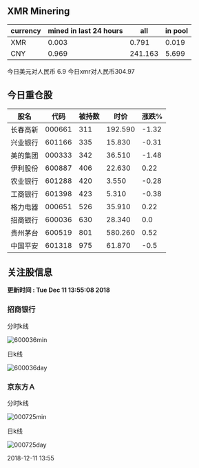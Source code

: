 ## XMR Minering

|currency|mined in last 24 hours|all|in pool|
|---|---|---|---|
|XMR|0.003|0.791|0.019|
|CNY|0.969|241.163|5.699|

今日美元对人民币 6.9	今日xmr对人民币304.97


## 今日重仓股 

|股名|代码|被持数|时价|涨跌%|
|---|---|---|---|---|
|长春高新|000661|311|192.590|-1.32|
|兴业银行|601166|335|15.830|-0.31|
|美的集团|000333|342|36.510|-1.48|
|伊利股份|600887|406|22.630|0.22|
|农业银行|601288|420|3.550|-0.28|
|工商银行|601398|423|5.310|-0.38|
|格力电器|000651|526|35.910|0.22|
|招商银行|600036|630|28.340|0.0|
|贵州茅台|600519|801|580.260|0.52|
|中国平安|601318|975|61.870|-0.5|

## 关注股信息
**更新时间 : Tue Dec 11 13:55:08 2018**
### 招商银行 
分时k线

![600036min](http://image.sinajs.cn/newchart/min/n/sh600036.gif)

日k线

![600036day](http://image.sinajs.cn/newchart/daily/n/sh600036.gif)

### 京东方Ａ 
分时k线

![000725min](http://image.sinajs.cn/newchart/min/n/sz000725.gif)

日k线

![000725day](http://image.sinajs.cn/newchart/daily/n/sz000725.gif)

2018-12-11 13:55